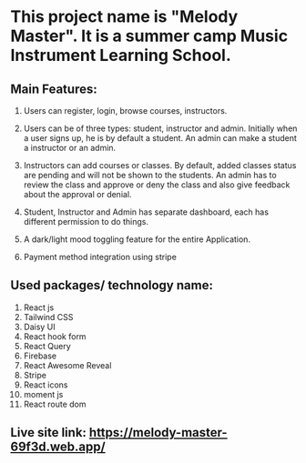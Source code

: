 # This project name is "Melody Master". It is a summer camp Music Instrument Learning School.
## Main Features:

1. Users can register, login, browse courses, instructors.

2. Users can be of three types: student, instructor and admin. Initially when a user signs up, he is by default a student. An admin can make a student a instructor or an admin.

3. Instructors can add courses or classes. By default, added classes status are pending and will not be shown to the students. An admin has to review the class and approve or deny the class and also give feedback about the approval or denial.

4. Student, Instructor and Admin has separate dashboard, each has different permission to do things.

5. A dark/light mood toggling feature for the entire Application.

6. Payment method integration using stripe

## Used packages/ technology name:

1. React js
2. Tailwind CSS
3. Daisy UI
4. React hook form
5. React Query
6. Firebase
7. React Awesome Reveal
8. Stripe
9. React icons
10. moment js
11. React route dom

## Live site link: https://melody-master-69f3d.web.app/